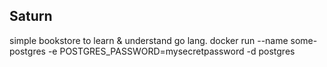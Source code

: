 ## Saturn

simple bookstore to learn & understand go lang.
docker run --name some-postgres -e POSTGRES_PASSWORD=mysecretpassword -d postgres
